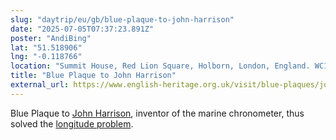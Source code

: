 ```yaml
---
slug: "daytrip/eu/gb/blue-plaque-to-john-harrison"
date: "2025-07-05T07:37:23.891Z"
poster: "AndiBing"
lat: "51.518906"
lng: "-0.118766"
location: "Summit House, Red Lion Square, Holborn, London, England. WC1R 4QD, United Kingdom"
title: "Blue Plaque to John Harrison"
external_url: https://www.english-heritage.org.uk/visit/blue-plaques/john-harrison/
---
```

Blue Plaque to [John Harrison](https://en.wikipedia.org/wiki/John_Harrison), inventor of the marine chronometer, thus solved the [longitude problem](https://en.wikipedia.org/wiki/History_of_longitude).